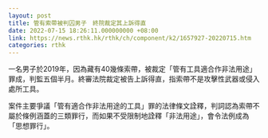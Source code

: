 ```yaml
---
layout: post
title: 管有索帶被判囚男子　終院裁定其上訴得直
date: 2022-07-15 18:26:11.000000000 +08:00
link: https://news.rthk.hk/rthk/ch/component/k2/1657927-20220715.htm
categories: rthk
---
```


一名男子於2019年，因為藏有40幾條索帶，被裁定「管有工具適合作非法用途」罪成，判監五個半月。終審法院裁定被告上訴得直，指索帶不是攻擊性武器或侵入處所工具。

案件主要爭議「管有適合作非法用途的工具」罪的法律條文詮釋，判詞認為索帶不屬於條例涵蓋的三類罪行，而如果不受限制地詮釋「非法用途」，會令法例成為「思想罪行」。
